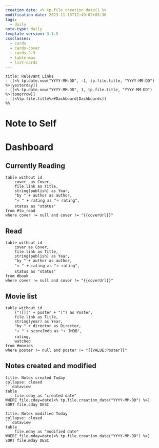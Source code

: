 ```yaml
---
creation date: <% tp.file.creation_date() %>
modification date: 2023-11-13T12:49:02+03:30
tags:
  - daily
note-type: daily
template version: 3.1.5
cssclasses:
  - cards
  - cards-cover
  - cards-2-3
  - table-max
  - list-cards
---
```

```ad-example
title: Relevant Links 
- [[<% tp.date.now("YYYY-MM-DD", -1, tp.file.title, "YYYY-MM-DD") %>|yesterday]]
- [[<% tp.date.now("YYYY-MM-DD", 1, tp.file.title, "YYYY-MM-DD") %>|tomorrow]]
- [[<%tp.file.title%>#Dashboard|Dashboards]]
%%
```

# Note to Self

# Dashboard
## Currently Reading

```dataview
table without id 
	cover  as Cover,
	file.link as Title,
	string(publish) as Year, 
	"by " + author as author,
	"⭐ " + rating as "⭐ rating",
	status as "status"
from #to_read
where cover != null and cover != "{{coverUrl}}"
```
## Read 
```dataview
table without id 
	cover as Cover,
	file.link as Title,
	string(publish) as Year, 
	"by " + author as author,
	"⭐ " + rating as "⭐ rating",
	status as "status"
from #book
where cover != null and cover != "{{coverUrl}}"
```
## Movie list 
```dataview
table without id 
	("![](" + poster + ")") as Poster,
	file.link as Title,
	string(year) as Year, 
	"by " + director as Director,
	"⭐ " + scoreImdb as "⭐ IMDB",
	rating,
	watched
from #movies 
where poster != null and poster != "{{VALUE:Poster}}"
```

## Notes created and modified 
```ad-important
title: Notes created Today
collapse: closed
```dataview
table 
	file.cday as "created date"  
WHERE file.cday=date(<% tp.file.creation_date("YYYY-MM-DD") %>)
SORT file.cday DESC 
```

```ad-important
title: Notes modified Today
collapse: closed
```dataview
table 
	file.mday as "modified date"  
WHERE file.mday=date(<% tp.file.creation_date("YYYY-MM-DD") %>)
SORT file.mday DESC 
```


